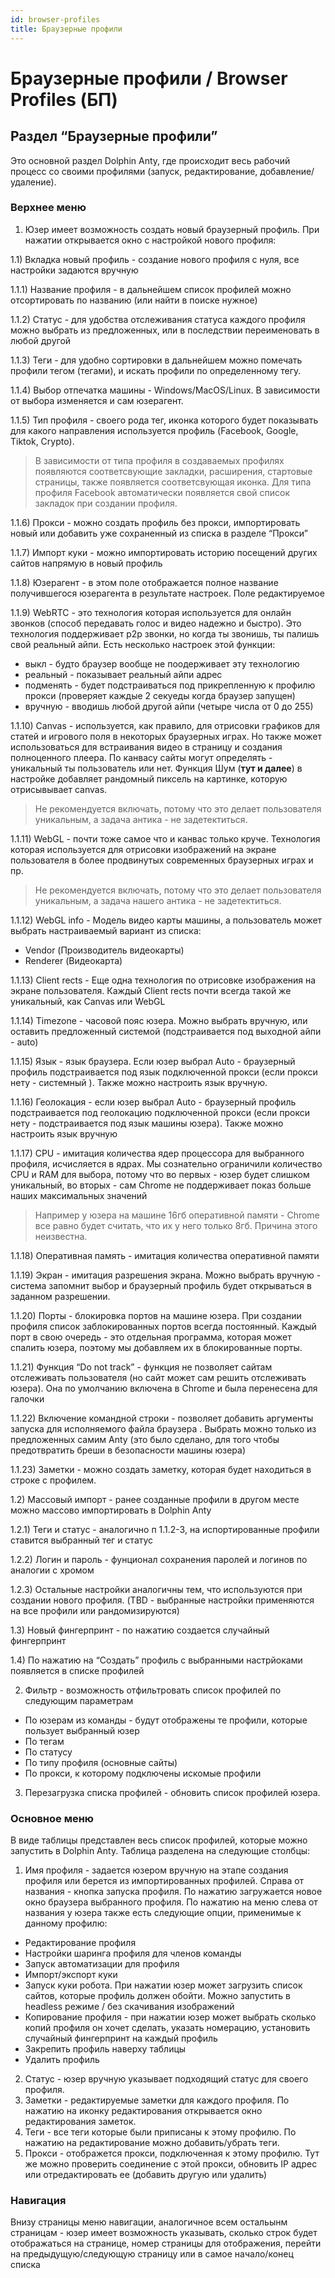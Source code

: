 ```yaml
---
id: browser-profiles
title: Браузерные профили
---
```


# Браузерные профили / Browser Profiles (БП)

## **Раздел “Браузерные профили”**

Это основной раздел Dolphin Anty, где происходит весь рабочий процесс со своими профилями (запуск, редактирование, добавление/удаление).

### **Верхнее меню**

1.  Юзер имеет возможность создать новый браузерный профиль. При нажатии открывается окно с настройкой нового профиля:

1.1) Вкладка новый профиль - создание нового профиля с нуля, все настройки задаются вручную

1.1.1) Название профиля - в дальнейшем список профилей можно отсортировать по названию (или найти в поиске нужное)

1.1.2) Статус - для удобства отслеживания статуса каждого профиля можно выбрать из предложенных, или в последствии переименовать в любой другой

1.1.3) Теги - для удобно сортировки в дальнейшем можно помечать профили тегом (тегами), и искать профили по определенному тегу.

1.1.4) Выбор отпечатка машины - Windows/MacOS/Linux. В зависимости от выбора изменяется и сам юзерагент.

1.1.5) Тип профиля - своего рода тег, иконка которого будет показывать для какого направления используется профиль (Facebook, Google, Tiktok, Crypto).
> В зависимости от типа профиля в создаваемых профилях появляются соответсвующие закладки, расширения, стартовые страницы, также появляется соответсвующая иконка.
Для типа профиля Facebook автоматически появляется свой список закладок при создании профиля.

1.1.6) Прокси - можно создать профиль без прокси, импортировать новый или добавить уже сохраненный из списка в разделе “Прокси”

1.1.7) Импорт куки - можно импортировать историю посещений других сайтов напрямую в новый профиль

1.1.8) Юзерагент - в этом поле отображается полное название получившегося юзерагента в результате настроек. Поле редактируемое

1.1.9) WebRTC - это технология которая используется для онлайн звонков (способ передавать голос и видео надежно и быстро). Это технология поддерживает p2p звонки, но когда ты звонишь, ты палишь свой реальный айпи. Есть несколько настроек этой функции:
- выкл - будто браузер вообще не поодерживает эту технологию 
- реальный - показывает реальный айпи адрес 
- подменять - будет подстраиваться под прикрепленную к профилю прокси (проверяет каждые 2 секуеды когда браузер запущен) 
- вручную - вводишь любой другой айпи (четыре числа от 0 до 255)

1.1.10) Canvas - используется, как правило, для отрисовки графиков для статей и игрового поля в некоторых браузерных играх. Но также может использоваться для встраивания видео в страницу и создания полноценного плеера. По канвасу сайты могут определять - уникальный ты пользователь или нет. Функция Шум (**тут и далее**) в настройке добавляет рандомный пиксель на картинке, которую отрисывывает canvas. 
> Не рекомендуется включать, потому что это делает пользователя уникальным, а задача антика - не задетектиться.

1.1.11) WebGL - почти тоже самое что и канвас только круче. Технология которая используется для отрисовки изображений на экране пользователя в более продвинутых современных браузерных играх и пр. 
> Не рекомендуется включать, потому что это делает пользователя уникальным, а задача нашего антика - не задетектиться.

1.1.12) WebGL info - Модель видео карты машины, а пользователь может выбрать настраиваемый вариант из списка:
- Vendor (Производитель видеокарты)
- Renderer (Видеокарта)

1.1.13) Client rects - Еще одна технология по отрисовке изображения на экране пользователя. Каждый Client rects почти всегда такой же уникальный, как Canvas или WebGL

1.1.14) Timezone - часовой пояс юзера. Можно выбрать вручную, или оставить предложенный системой (подстраивается под выходной айпи - auto)

1.1.15) Язык - язык браузера. Если юзер выбрал Auto - браузерный профиль подстраивается под язык подключенной прокси (если прокси нету - системный ). Также можно настроить язык вручную.

1.1.16) Геолокация - если юзер выбрал Auto - браузерный профиль подстраивается под геолокацию подключенной прокси (если прокси нету - подстраивается под язык машины юзера). Также можно настроить язык вручную

1.1.17) CPU - имитация количества ядер процессора для выбранного профиля, исчисляется в ядрах. Мы сознательно ограничили количество CPU и RAM для выбора, потому что во первых - юзер будет слишком уникальный, во вторых - сам Chrome не поддерживает показ больше наших максимальных значений 
> Например у юзера на машине 16гб оперативной памяти - Chrome все равно будет считать, что их у него только 8гб. Причина этого неизвестна.

1.1.18) Оперативная память - имитация количества оперативной памяти

1.1.19) Экран - имитация разрешения экрана. Можно выбрать вручную - система запомнит выбор и браузерный профиль будет открываться в заданном разрешении.

1.1.20) Порты - блокировка портов на машине юзера. При создании профиля список заблокированных портов всегда постоянный. Каждый порт в свою очередь - это отдельная программа, которая может спалить юзера, поэтому мы добавляем их в блокированные порты.

1.1.21) Функция “Do not track” - функция не позволяет сайтам отслеживать пользователя (но сайт может сам решить отслеживать юзера). Она по умолчанию включена в Chrome и была перенесена для галочки

1.1.22) Включение командной строки - позволяет добавить аргументы запуска для исполняемого файла браузера . Выбрать можно только из предложенных самим Anty (это было сделано, для того чтобы предотвратить бреши в безопасности машины юзера)

1.1.23) Заметки - можно создать заметку, которая будет находиться в строке с профилем.

1.2) Массовый импорт - ранее созданные профили в другом месте можно массово импортировать в Dolphin Anty

1.2.1) Теги и статус - аналогично п 1.1.2-3, на испортированные профили ставится выбранный тег и статус

1.2.2) Логин и пароль - фунционал сохранения паролей и логинов по аналогии с хромом

1.2.3) Остальные настройки аналогичны тем, что используются при создании нового профиля. (TBD - выбранные настройки применяются на все профили или рандомизируются)

1.3) Новый фингерпринт - по нажатию создается случайный фингерпринт

1.4) По нажатию на “Создать” профиль с выбранными настрйоками появляется в списке профилей

2.  Фильтр - возможность отфильтровать список профилей по следующим параметрам

-   По юзерам из команды - будут отображены те профили, которые пользует выбранный юзер
-   По тегам
-   По статусу
-   По типу профиля (основные сайты)
-   По прокси, к которому подключены искомые профили

3.  Перезагрузка списка профилей - обновить список профилей юзера.

### **Основное меню**

В виде таблицы представлен весь список профилей, которые можно запустить в Dolphin Anty. Таблица разделена на следующие столбцы:

1.  Имя профиля - задается юзером вручную на этапе создания профиля или берется из импортированных профилей. Справа от названия - кнопка запуска профиля. По нажатию загружается новое окно браузера выбранного профиля. По нажатию на меню слева от названия у юзера также есть следующие опции, применимые к данному профилю:

-   Редактирование профиля
-   Настройки шаринга профиля для членов команды
-   Запуск автоматизации для профиля
-   Импорт/экспорт куки
-   Запуск куки робота. При нажатии юзер может загрузить список сайтов, которые профиль должен обойти. Можно запустить в headless режиме / без скачивания изображений
-   Копирование профиля - при нажатии юзер может выбрать сколько копий профиля он хочет сделать, указать номерацию, установить случайный фингерпринт на каждый профиль
-   Закрепить профиль наверху таблицы
-   Удалить профиль

2.  Статус - юзер вручную указывает подходящий статус для своего профиля.
3.  Заметки - редактируемые заметки для каждого профиля. По нажатию на иконку редактирования открывается окно редактирования заметок.
4.  Теги - все теги которые были приписаны к этому профилю. По нажатию на редактирование можно добавить/убрать теги.
5.  Прокси - отображется прокси, подключенная к этому профилю. Тут же можно проверить соединение с этой прокси, обновить IP адрес или отредактировать ее (добавить другую или удалить)

### **Навигация**

Внизу страницы меню навигации, аналогичное всем остальынм страницам - юзер имеет возможность указывать, сколько строк будет отображаться на странице, номер страницы для отображения, перейти на предыдущую/следующую страницу или в самое начало/конец списка
